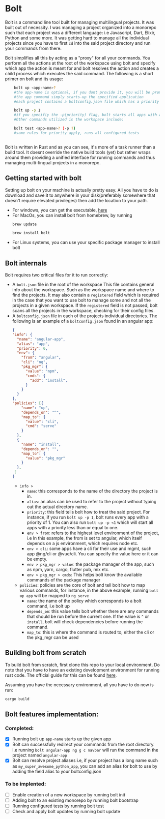 # Bolt
Bolt is a command line tool built for managing multilingual projects. It was built out of necessity. I was managing a project organized into a monorepo such that each project was a different language: i.e Javascript, Dart, Elixir, Python and some more. It was getting hard to manage all the individual projects since you have to first `cd` into the said project directory and run your commands from there.

Bolt simplifies all this by acting as a "proxy" for all your commands. You perform all the actions at the root of the workspace using bolt and specify which app the action is meant for and bolt resolves the action and creates a child process which executes the said command. The following is a short primer on bolt and its usage:

```bash
    bolt up <app-name>?
    #the app-name is optional, if you dont provide it, you will be prompted for which app to start
    #the app command simply starts-up the specified application
    #each project contains a boltconfig.json file which has a priority field, it can be used as shown below:

    bolt up -p 1
    #if you specifiy the -p(priority) flag, bolt starts all apps with a priority that is equal to the provided value
    #Other commands utilized in the workspace include:

    bolt test <app-name>? (-p ?)
    #same rules for priority apply, runs all configured tests
 
```

Bolt is written in Rust and as you can see, it's more of a task runner than a build tool. It doesnt override the native build tools (yet) but rather wraps around them providing a unified interface for running commands and thus managing multi-lingual projects in a monorepo. 


## Getting started with bolt
Setting up bolt on your machine is actually pretty easy. All you have to do is download and save it to anywhere in your disk(preferably somewhere that doesn't require elevated privileges) then add the location to your path.

- For windows, you can get the executable, [here](https://drive.google.com)
- For MacOs, you can install bolt from homebrew, by running 
  ```bash
  brew update

  brew install bolt
  ```
- For Linux systems, you can use your specific package manager to install bolt

## Bolt internals
Bolt requires two critical files for it to run correctly:
- A `bolt.json` file in the root of the workspace
  This file contains general info about the workspace. Such as the workspace name and where to find the projects. It may also contain a `registered` field which is required in the case that you want to use bolt to manage some and not all the projects in a given workspace. If the `registered` field is not passed, bolt scans all the projects in the workspace, checking for their config files.
- A `boltconfig.json` file in each of the projects individual directories. 
  The following is an example of a `boltconfig.json` found in an angular app:
  ```json
  {
  "info": {
    "name": "angular-app",
    "alias": "app",
    "priority": 0,
    "env": {
      "from": "angular",
      "cli": "ng",
      "pkg_mgr": {
        "value": "npm",
        "cmds": {
          "add": "install",
        }
      }
    }
  },
  "policies": [{
      "name": "up",
      "depends_on": "^",
      "map_to": {
        "value": "cli",
        "cmd": "serve"
      }
    },
    {
      "name": "install",
      "depends_on": "",
      "map_to": {
        "value": "pkg_mgr"
      }
    },
   ]
  }
  ```
  - `info > `
    - `name`: this corresponds to the name of the directory the project is in.
    - `alias`: an alias can be used to refer to the project without typing out the actual directory name.
    - `priority`: this field tells bolt how to treat the said project. For instance, if you run `bolt up -p 1`, bolt runs every app with a priority of 1. You can also run `bolt up -p <1` which will start all apps with a priority less than or equal to one.
    - `env > from`: refers to the highest level environment of the project, i.e In this example, the from is set to angular, which itself depends on a js environment, which requires node etc.
    - `env > cli`: some apps have a cli for their use and mgmt, such app @ng/cli or @vue/cli. You can specify the value here or it can be empty.
    - `env > pkg_mgr > value`: the package manager of the app, such as npm, yarn, cargo, flutter pub, mix etc.
    - `env > pkg_mgr > cmds`: This helps bolt know the available commands of the package manager 
  - `policies`: policies are the core of bolt and tell bolt how to map various commands, for instance, in the above example, running `bolt up app` will be mapped to `ng serve`
    - `name`: the name of the policy which corresponds to a bolt command, i.e bolt up
    - `depends_on`: this value tells bolt whether there are any commands that should be run before the current one. If the value is `^` or `install`, bolt will check dependencies before running the command.
    - `map_to`: this is where the command is routed to, either the cli or the pkg_mgr can be used

## Building bolt from scratch
To build bolt from scratch, first clone this repo to your local environment. Do note that you have to have an existing development environment for running rust code. The official guide for this can be found [here](https://rust-lang.org/guides). 

Assuming you have the necessary environment, all you have to do now is run:
```bash
cargo build
```

## Bolt features implementation: 

### Completed: 

- [x] Running bolt up `app-name` starts up the given app
- [x] Bolt can successfully redirect your commands from the root directory. i.e running `bolt angular-app ng g c navbar` will run the command in the project named `angular-app`
- [x] Bolt can resolve project aliases i.e, if your project has a long name such as `my_super_awesome_python_app`, you can add an alias for bolt to use by adding the field alias to your boltconfig.json 

### To be implented:

- [ ] Enable creation of a new workspace by running bolt init 
- [ ] Adding bolt to an existing monorepo by running bolt bootstrap
- [ ] Running configured tests by running bolt test
- [ ] Check and apply bolt updates by running bolt update
